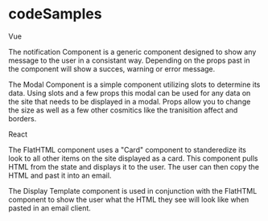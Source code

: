 # codeSamples

Vue

The notification Component is a generic component designed to show any message to the user in a consistant way. Depending on the props past
in the component will show a succes, warning or error message.

The Modal Component is a simple component utilizing slots to determine its data. Using slots and a few props this modal can be used for any
data on the site that needs to be displayed in a modal. Props allow you to change the size as well as a few other cosmitics like the
tranisition affect and borders.

React

The FlatHTML component uses a "Card" component to standeredize its look to all other items on the site displayed as a card. This component
pulls HTML from the state and displays it to the user. The user can then copy the HTML and past it into an email. 

The Display Template component is used in conjunction with the FlatHTML component to show the user what the HTML they see will look like
when pasted in an email client.
